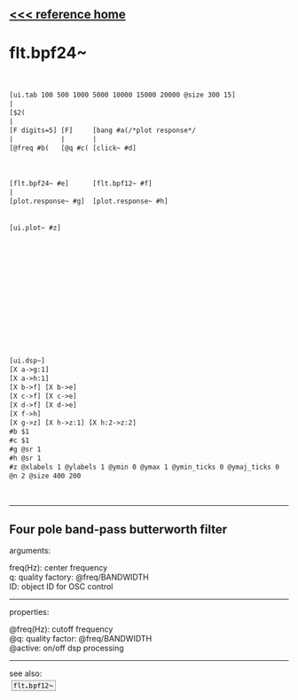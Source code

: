 [<<< reference home](ceammc_lib.md)
---

# flt.bpf24~

```


[ui.tab 100 500 1000 5000 10000 15000 20000 @size 300 15]
|
[$2(
|
[F digits=5] [F]     [bang #a(/*plot response*/
|            |       |
[@freq #b(   [@q #c( [click~ #d]



[flt.bpf24~ #e]      [flt.bpf12~ #f]
|
[plot.response~ #g]  [plot.response~ #h]


[ui.plot~ #z]














[ui.dsp~]
[X a->g:1]
[X a->h:1]
[X b->f] [X b->e]
[X c->f] [X c->e]
[X d->f] [X d->e]
[X f->h]
[X g->z] [X h->z:1] [X h:2->z:2]
#b $1
#c $1
#g @sr 1
#h @sr 1
#z @xlabels 1 @ylabels 1 @ymin 0 @ymax 1 @ymin_ticks 0 @ymaj_ticks 0 @n 2 @size 400 200

            
```
---
Four pole band-pass butterworth filter
---
arguments:

freq(Hz): center frequency<br>
q: quality factory:
            @freq/BANDWIDTH<br>
ID: object ID for OSC control<br>

---
properties:

@freq(Hz): cutoff frequency<br>
@q: quality
            factor: @freq/BANDWIDTH<br>
@active: on/off dsp
            processing<br>

---
see also:<br>
[![flt.bpf12~](img/object_flt.bpf12~.png)](flt.bpf12~.md)
